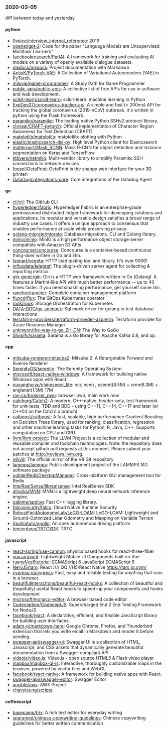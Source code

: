 ### 2020-03-05
diff between today and yesterday

#### python
* [0voice/interview_internal_reference](https://github.com/0voice/interview_internal_reference): 2019
* [openai/gpt-2](https://github.com/openai/gpt-2): Code for the paper "Language Models are Unsupervised Multitask Learners"
* [facebookresearch/ParlAI](https://github.com/facebookresearch/ParlAI): A framework for training and evaluating AI models on a variety of openly available dialogue datasets.
* [mkdocs/mkdocs](https://github.com/mkdocs/mkdocs): Project documentation with Markdown.
* [AntixK/PyTorch-VAE](https://github.com/AntixK/PyTorch-VAE): A Collection of Variational Autoencoders (VAE) in PyTorch.
* [miloyip/game-programmer](https://github.com/miloyip/game-programmer): A Study Path for Game Programmer
* [public-apis/public-apis](https://github.com/public-apis/public-apis): A collective list of free APIs for use in software and web development.
* [scikit-learn/scikit-learn](https://github.com/scikit-learn/scikit-learn): scikit-learn: machine learning in Python
* [ExpDev07/coronavirus-tracker-api](https://github.com/ExpDev07/coronavirus-tracker-api):  A simple and fast (< 200ms) API for tracking the global coronavirus (2019-nCoV) outbreak. It's written in python using the  Flask framework.
* [paramiko/paramiko](https://github.com/paramiko/paramiko): The leading native Python SSHv2 protocol library.
* [clovaai/CRAFT-pytorch](https://github.com/clovaai/CRAFT-pytorch): Official implementation of Character Region Awareness for Text Detection (CRAFT)
* [matplotlib/matplotlib](https://github.com/matplotlib/matplotlib): matplotlib: plotting with Python
* [elastic/elasticsearch-dsl-py](https://github.com/elastic/elasticsearch-dsl-py): High level Python client for Elasticsearch
* [matterport/Mask_RCNN](https://github.com/matterport/Mask_RCNN): Mask R-CNN for object detection and instance segmentation on Keras and TensorFlow
* [ktbyers/netmiko](https://github.com/ktbyers/netmiko): Multi-vendor library to simplify Paramiko SSH connections to network devices
* [foosel/OctoPrint](https://github.com/foosel/OctoPrint): OctoPrint is the snappy web interface for your 3D printer!
* [DataDog/integrations-core](https://github.com/DataDog/integrations-core): Core integrations of the Datadog Agent

#### go
* [cli/cli](https://github.com/cli/cli): The GitHub CLI
* [hyperledger/fabric](https://github.com/hyperledger/fabric): Hyperledger Fabric is an enterprise-grade permissioned distributed ledger framework for developing solutions and applications. Its modular and versatile design satisfies a broad range of industry use cases. It offers a unique approach to consensus that enables performance at scale while preserving privacy.
* [golang-migrate/migrate](https://github.com/golang-migrate/migrate): Database migrations. CLI and Golang library.
* [minio/minio](https://github.com/minio/minio): MinIO is a high performance object storage server compatible with Amazon S3 APIs
* [concourse/concourse](https://github.com/concourse/concourse): Concourse is a container-based continuous thing-doer written in Go and Elm.
* [tsenart/vegeta](https://github.com/tsenart/vegeta): HTTP load testing tool and library. It's over 9000!
* [influxdata/telegraf](https://github.com/influxdata/telegraf): The plugin-driven server agent for collecting & reporting metrics.
* [gin-gonic/gin](https://github.com/gin-gonic/gin): Gin is a HTTP web framework written in Go (Golang). It features a Martini-like API with much better performance -- up to 40 times faster. If you need smashing performance, get yourself some Gin.
* [rancher/rancher](https://github.com/rancher/rancher): Complete container management platform
* [fluxcd/flux](https://github.com/fluxcd/flux): The GitOps Kubernetes operator
* [rook/rook](https://github.com/rook/rook): Storage Orchestration for Kubernetes
* [DATA-DOG/go-sqlmock](https://github.com/DATA-DOG/go-sqlmock): Sql mock driver for golang to test database interactions
* [terraform-providers/terraform-provider-azurerm](https://github.com/terraform-providers/terraform-provider-azurerm): Terraform provider for Azure Resource Manager
* [unknwon/the-way-to-go_ZH_CN](https://github.com/unknwon/the-way-to-go_ZH_CN): The Way to GoGo 
* [Shopify/sarama](https://github.com/Shopify/sarama): Sarama is a Go library for Apache Kafka 0.8, and up.

#### cpp
* [mitsuba-renderer/mitsuba2](https://github.com/mitsuba-renderer/mitsuba2): Mitsuba 2: A Retargetable Forward and Inverse Renderer
* [SerenityOS/serenity](https://github.com/SerenityOS/serenity): The Serenity Operating System 
* [microsoft/react-native-windows](https://github.com/microsoft/react-native-windows): A framework for building native Windows apps with React.
* [ouyanghuiyu/chineseocr_lite](https://github.com/ouyanghuiyu/chineseocr_lite): ocr, ncnn , psenet(8.5M) + crnn(6.3M) + anglenet(1.5M) 17M
* [ray-cp/browser_pwn](https://github.com/ray-cp/browser_pwn): browser pwn, main work now
* [catchorg/Catch2](https://github.com/catchorg/Catch2): A modern, C++-native, header-only, test framework for unit-tests, TDD and BDD - using C++11, C++14, C++17 and later (or C++03 on the Catch1.x branch)
* [catboost/catboost](https://github.com/catboost/catboost): A fast, scalable, high performance Gradient Boosting on Decision Trees library, used for ranking, classification, regression and other machine learning tasks for Python, R, Java, C++. Supports computation on CPU and GPU.
* [llvm/llvm-project](https://github.com/llvm/llvm-project): The LLVM Project is a collection of modular and reusable compiler and toolchain technologies. Note: the repository does not accept github pull requests at this moment. Please submit your patches at http://reviews.llvm.org.
* [v8/v8](https://github.com/v8/v8): The official mirror of the V8 Git repository
* [lammps/lammps](https://github.com/lammps/lammps): Public development project of the LAMMPS MD software package
* [uglide/RedisDesktopManager](https://github.com/uglide/RedisDesktopManager):  Cross-platform GUI management tool for Redis
* [IntelRealSense/librealsense](https://github.com/IntelRealSense/librealsense): Intel RealSense SDK
* [alibaba/MNN](https://github.com/alibaba/MNN): MNN is a lightweight deep neural network inference engine.
* [gabime/spdlog](https://github.com/gabime/spdlog): Fast C++ logging library.
* [falcosecurity/falco](https://github.com/falcosecurity/falco): Cloud Native Runtime Security
* [RobustFieldAutonomyLab/LeGO-LOAM](https://github.com/RobustFieldAutonomyLab/LeGO-LOAM): LeGO-LOAM: Lightweight and Ground-Optimized Lidar Odometry and Mapping on Variable Terrain
* [ApolloAuto/apollo](https://github.com/ApolloAuto/apollo): An open autonomous driving platform
* [tencentyun/TRTCSDK](https://github.com/tencentyun/TRTCSDK): TRTC

#### javascript
* [react-spring/use-cannon](https://github.com/react-spring/use-cannon):  physics based hooks for react-three-fiber
* [youzan/vant](https://github.com/youzan/vant): Lightweight Mobile UI Components built on Vue
* [ruanyf/es6tutorial](https://github.com/ruanyf/es6tutorial): ECMAScript 6 JavaScript  ECMAScript 6 
* [NervJS/taro](https://github.com/NervJS/taro):  React //// QQ //H5/React Native  https://taro.jd.com/
* [cypress-io/cypress](https://github.com/cypress-io/cypress): Fast, easy and reliable testing for anything that runs in a browser.
* [beautifulinteractions/beautiful-react-hooks](https://github.com/beautifulinteractions/beautiful-react-hooks): A collection of beautiful and (hopefully) useful React hooks to speed-up your components and hooks development 
* [microsoft/monaco-editor](https://github.com/microsoft/monaco-editor): A browser based code editor
* [Codeception/CodeceptJS](https://github.com/Codeception/CodeceptJS): Supercharged End 2 End Testing Framework for NodeJS
* [facebook/react](https://github.com/facebook/react): A declarative, efficient, and flexible JavaScript library for building user interfaces.
* [adam-p/markdown-here](https://github.com/adam-p/markdown-here): Google Chrome, Firefox, and Thunderbird extension that lets you write email in Markdown and render it before sending.
* [swagger-api/swagger-ui](https://github.com/swagger-api/swagger-ui): Swagger UI is a collection of HTML, Javascript, and CSS assets that dynamically generate beautiful documentation from a Swagger-compliant API.
* [videojs/video.js](https://github.com/videojs/video.js): Video.js - open source HTML5 & Flash video player
* [mapbox/mapbox-gl-js](https://github.com/mapbox/mapbox-gl-js): Interactive, thoroughly customizable maps in the browser, powered by vector tiles and WebGL
* [facebook/react-native](https://github.com/facebook/react-native): A framework for building native apps with React.
* [swagger-api/swagger-editor](https://github.com/swagger-api/swagger-editor): Swagger Editor
* [ansible/awx](https://github.com/ansible/awx): AWX Project
* [chavyleung/scripts](https://github.com/chavyleung/scripts): 

#### coffeescript
* [basecamp/trix](https://github.com/basecamp/trix): A rich text editor for everyday writing
* [sparanoid/chinese-copywriting-guidelines](https://github.com/sparanoid/chinese-copywriting-guidelines): Chinese copywriting guidelines for better written communication

